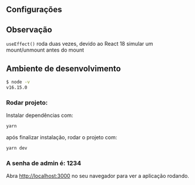 ## Configurações

## Observação
`useEffect()` roda duas vezes, devido ao React 18 simular um mount/unmount antes do mount

## Ambiente de desenvolvimento

```bash
$ node -v
v16.15.0
```

### Rodar projeto:

Instalar dependências com:

```bash
yarn
```

após finalizar instalação, rodar o projeto com:

```bash
yarn dev
```

### A senha de admin é: 1234

Abra [http://localhost:3000](http://localhost:3000) no seu navegador para ver a aplicação rodando.

